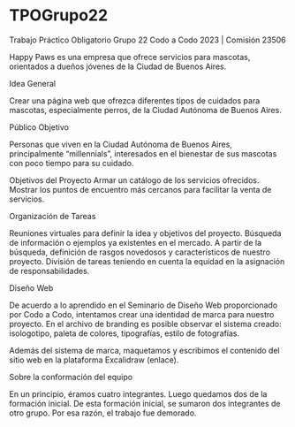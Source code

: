 # TPOGrupo22
Trabajo Práctico Obligatorio Grupo 22 Codo a Codo 2023 | Comisión 23506

Happy Paws es una empresa que ofrece servicios para mascotas, orientados a dueños jóvenes de la Ciudad de Buenos Aires.

Idea General

Crear una página web que ofrezca diferentes tipos de cuidados para mascotas, especialmente perros, de la Ciudad Autónoma de Buenos Aires.

Público Objetivo

Personas que viven en la Ciudad Autónoma de Buenos Aires, principalmente “millennials”, interesados en el bienestar de sus mascotas con poco tiempo para su cuidado.

Objetivos del Proyecto
Armar un catálogo de los servicios ofrecidos.
Mostrar los puntos de encuentro más cercanos para facilitar la venta de servicios.

Organización de Tareas

Reuniones virtuales para definir la idea y objetivos del proyecto.
Búsqueda de información o ejemplos ya existentes en el mercado.
A partir de la búsqueda, definición de rasgos novedosos y característicos de nuestro proyecto.
División de tareas teniendo en cuenta la equidad en la asignación de responsabilidades.

Diseño Web

De acuerdo a lo aprendido en el Seminario de Diseño Web proporcionado por Codo a Codo, intentamos crear una identidad de marca para nuestro proyecto. En el archivo de branding es posible observar el sistema creado: isologotipo, paleta de colores, tipografías, estilo de fotografías. 

Además del sistema de marca, maquetamos y escribimos el contenido del sitio web en la plataforma Excalidraw (enlace).

Sobre la conformación del equipo

En un principio, éramos cuatro integrantes. Luego quedamos dos de la formación inicial. De esta formación inicial, se sumaron dos integrantes de otro grupo. Por esa razón, el trabajo fue demorado.
